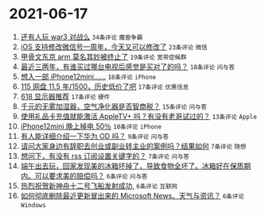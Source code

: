 # 2021-06-17

1. [还有人玩 war3 对战么](https://www.v2ex.com/t/783872) `34条评论` `魔兽争霸`
1. [iOS 支持修改微信号一周年，今天又可以修改了](https://www.v2ex.com/t/783877) `23条评论` `微信`
1. [甲骨文东京 arm 莫名其妙被终止了](https://www.v2ex.com/t/783867) `19条评论` `宽带症候群`
1. [最近三两年，有谁买过哪台电视后感觉是买对了的吗？](https://www.v2ex.com/t/783896) `18条评论` `问与答`
1. [想入一部 iPhone12mini......](https://www.v2ex.com/t/783882) `18条评论` `iPhone`
1. [115 网盘 11.5 年/1500，历史低价了吧](https://www.v2ex.com/t/783907) `17条评论` `优惠信息`
1. [618 显示器推荐](https://www.v2ex.com/t/783869) `17条评论` `硬件`
1. [千元的无雾加湿器，空气净化器是否智商税？](https://www.v2ex.com/t/783880) `15条评论` `问与答`
1. [使用礼品卡充值就能激活 AppleTV+ 吗？有没有老哥试过的？](https://www.v2ex.com/t/783873) `13条评论` `Apple`
1. [iPhone12mini 晚上掉电 50％](https://www.v2ex.com/t/783878) `10条评论` `iPhone`
1. [有人能详细介绍一下华为 OD 吗？](https://www.v2ex.com/t/783863) `9条评论` `问与答`
1. [请问大家身边有辞职去创业或副业转主业的案例吗？结果如何](https://www.v2ex.com/t/783883) `7条评论` `随想`
1. [想问下，有没有 rss 订阅设置关键字的？](https://www.v2ex.com/t/783865) `7条评论` `问与答`
1. [端午出去玩，回家发现美的冰箱坏掉了，导致食物全坏了。冰箱好在保质期内。可以要求美的赔偿吗？](https://www.v2ex.com/t/783890) `6条评论` `问与答`
1. [热烈祝贺新神舟十二号飞船发射成功,](https://www.v2ex.com/t/783886) `6条评论` `互联网`
1. [如何彻底删除最近更新冒出来的 Microsoft News、天气与资讯？](https://www.v2ex.com/t/783870) `6条评论` `Windows`

